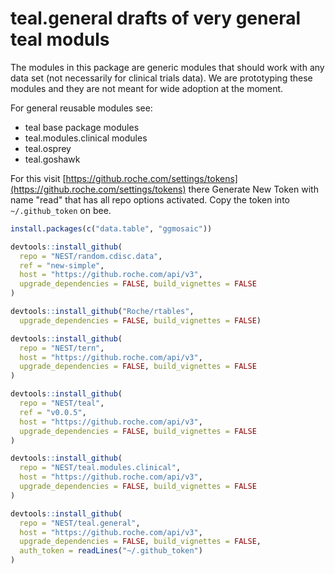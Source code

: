 # teal.general drafts of very general teal moduls

The modules in this package are generic modules that should work with any data set (not necessarily for clinical trials data). We are prototyping these modules and they are not meant for wide adoption at the moment.

For general reusable modules see:

* teal base package modules
* teal.modules.clinical modules
* teal.osprey 
* teal.goshawk


For this visit [https://github.roche.com/settings/tokens](https://github.roche.com/settings/tokens) there Generate New Token with name "read" that has all repo options activated. Copy the token into `~/.github_token` on bee.


```r
install.packages(c("data.table", "ggmosaic"))

devtools::install_github(
  repo = "NEST/random.cdisc.data",
  ref = "new-simple", 
  host = "https://github.roche.com/api/v3",
  upgrade_dependencies = FALSE, build_vignettes = FALSE
)

devtools::install_github("Roche/rtables",
  upgrade_dependencies = FALSE, build_vignettes = FALSE)

devtools::install_github(
  repo = "NEST/tern",
  host = "https://github.roche.com/api/v3",
  upgrade_dependencies = FALSE, build_vignettes = FALSE
)

devtools::install_github(
  repo = "NEST/teal",
  ref = "v0.0.5", 
  host = "https://github.roche.com/api/v3",
  upgrade_dependencies = FALSE, build_vignettes = FALSE
)

devtools::install_github(
  repo = "NEST/teal.modules.clinical",
  host = "https://github.roche.com/api/v3",
  upgrade_dependencies = FALSE, build_vignettes = FALSE
)

devtools::install_github(
  repo = "NEST/teal.general",
  host = "https://github.roche.com/api/v3",
  upgrade_dependencies = FALSE, build_vignettes = FALSE,
  auth_token = readLines("~/.github_token")
)

```



